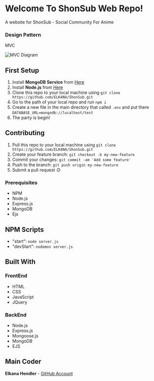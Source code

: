 # Welcome To ShonSub Web Repo!

A website for ShonSub - Social Community For Anime

### Design Pattern
MVC

![MVC Diagram](https://www.researchgate.net/publication/330140206/figure/fig8/AS:711336036151302@1546607135603/Model-View-ControlMVC-design-pattern.png)

## First Setup

1. Install **MongoDB Service** from [Here](https://www.mongodb.com/download-center/community)
2. Install **Node.js** from [Here](https://nodejs.org/en/)
3. Clone this repo to your local machine using `git clone https://github.com/ELK4N4/ShonSub.git`
4. Go to the path of your local repo and run `npm i`
5. Create a new file in the main directory that called `.env` and put there `DATABASE_URL=mongodb://localhost/test`
6. The party is begin!


## Contributing

1. Pull this repo to your local machine using `git clone https://github.com/ELK4N4/ShonSub.git`
2. Create your feature branch: `git checkout -b my-new-feature`
3. Commit your changes: `git commit -am 'Add some feature'`
4. Push to the branch: `git push origin my-new-feature`
5. Submit a pull request :D

### Prerequisites

* NPM
* Node.js
* Express.js
* MongoDB
* Ejs

## NPM Scripts
* "start": `node server.js`
* "devStart": `nodemon server.js`

## Built With
### FrontEnd
* HTML
* CSS
* JavaScript
* JQuery

### BackEnd
* Node.js
* Express.js
* Mongoose.js
* MongoDB
* EJS

## Main Coder

 **Elkana Hendler** - [GitHub Account](https://github.com/ELK4N4)
